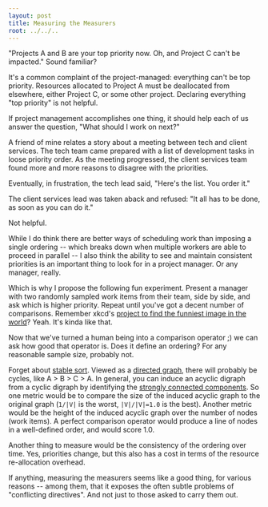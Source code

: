```yaml
---
layout: post
title: Measuring the Measurers
root: ../../..
---
```


"Projects A and B are your top priority now. Oh, and Project C can't be impacted." Sound familiar?

It's a common complaint of the project-managed: everything can't be top priority. Resources allocated to Project A must be deallocated from elsewhere, either Project C, or some other project. Declaring everything "top priority" is not helpful.

If project management accomplishes one thing, it should help each of us answer the question, "What should I work on next?"

A friend of mine relates a story about a meeting between tech and client services. The tech team came prepared with a list of development tasks in loose priority order. As the meeting progressed, the client services team found more and more reasons to disagree with the priorities.

Eventually, in frustration, the tech lead said, "Here's the list. You order it."

The client services lead was taken aback and refused: "It all has to be done, as soon as you can do it."

Not helpful.

While I do think there are better ways of scheduling work than imposing a single ordering -- which breaks down when multiple workers are able to proceed in parallel -- I also think the ability to see and maintain consistent priorities is an important thing to look for in a project manager. Or any manager, really.

Which is why I propose the following fun experiment. Present a manager with two randomly sampled work items from their team, side by side, and ask which is higher priority. Repeat until you've got a decent number of comparisons. Remember xkcd's [project to find the funniest image in the world](http://thefunniest.info/)? Yeah. It's kinda like that.

Now that we've turned a human being into a comparison operator ;) we can ask how good that operator is. Does it define an ordering? For any reasonable sample size, probably not.

Forget about [stable sort](http://en.wikipedia.org/wiki/Sorting_algorithm#Stability). Viewed as a [directed graph](http://en.wikipedia.org/wiki/Directed_graph), there will probably be cycles, like A &gt; B &gt; C &gt; A. In general, you can induce an acyclic digraph from a cyclic digraph by identifying the [strongly connected components](http://en.wikipedia.org/wiki/Strongly_connected_component). So one metric would be to compare the size of the induced acyclic graph to the original graph (`1/|V|` is the worst, `|V|/|V|=1.0` is the best). Another metric would be the height of the induced acyclic graph over the number of nodes (work items). A perfect comparison operator would produce a line of nodes in a well-defined order, and would score 1.0.

Another thing to measure would be the consistency of the ordering over time. Yes, priorities change, but this also has a cost in terms of the resource re-allocation overhead.

If anything, measuring the measurers seems like a good thing, for various reasons -- among them, that it exposes the often subtle problems of "conflicting directives". And not just to those asked to carry them out.


